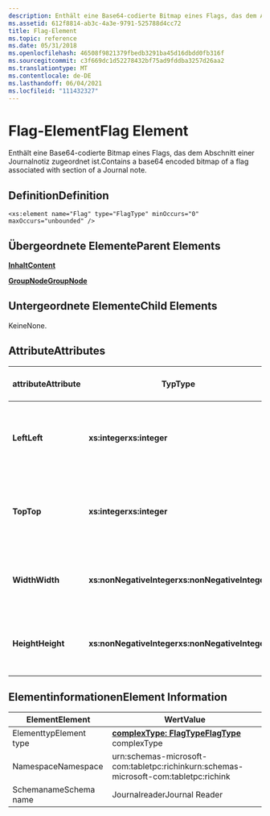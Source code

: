 ```yaml
---
description: Enthält eine Base64-codierte Bitmap eines Flags, das dem Abschnitt einer Journalnotiz zugeordnet ist.
ms.assetid: 612f8814-ab3c-4a3e-9791-525788d4cc72
title: Flag-Element
ms.topic: reference
ms.date: 05/31/2018
ms.openlocfilehash: 46508f9821379fbedb3291ba45d16dbdd0fb316f
ms.sourcegitcommit: c3f669dc1d52278432bf75ad9fddba3257d26aa2
ms.translationtype: MT
ms.contentlocale: de-DE
ms.lasthandoff: 06/04/2021
ms.locfileid: "111432327"
---
```

# <a name="flag-element"></a><span data-ttu-id="82e38-103">Flag-Element</span><span class="sxs-lookup"><span data-stu-id="82e38-103">Flag Element</span></span>

<span data-ttu-id="82e38-104">Enthält eine Base64-codierte Bitmap eines Flags, das dem Abschnitt einer Journalnotiz zugeordnet ist.</span><span class="sxs-lookup"><span data-stu-id="82e38-104">Contains a base64 encoded bitmap of a flag associated with section of a Journal note.</span></span>

## <a name="definition"></a><span data-ttu-id="82e38-105">Definition</span><span class="sxs-lookup"><span data-stu-id="82e38-105">Definition</span></span>

``` syntax
<xs:element name="Flag" type="FlagType" minOccurs="0" maxOccurs="unbounded" />
```

## <a name="parent-elements"></a><span data-ttu-id="82e38-106">Übergeordnete Elemente</span><span class="sxs-lookup"><span data-stu-id="82e38-106">Parent Elements</span></span>

[<span data-ttu-id="82e38-107">**Inhalt**</span><span class="sxs-lookup"><span data-stu-id="82e38-107">**Content**</span></span>](content-element--journal-reader.md)

[<span data-ttu-id="82e38-108">**GroupNode**</span><span class="sxs-lookup"><span data-stu-id="82e38-108">**GroupNode**</span></span>](groupnode-element.md)

## <a name="child-elements"></a><span data-ttu-id="82e38-109">Untergeordnete Elemente</span><span class="sxs-lookup"><span data-stu-id="82e38-109">Child Elements</span></span>

<span data-ttu-id="82e38-110">Keine</span><span class="sxs-lookup"><span data-stu-id="82e38-110">None.</span></span>

## <a name="attributes"></a><span data-ttu-id="82e38-111">Attribute</span><span class="sxs-lookup"><span data-stu-id="82e38-111">Attributes</span></span>



| <span data-ttu-id="82e38-112">attribute</span><span class="sxs-lookup"><span data-stu-id="82e38-112">Attribute</span></span>  | <span data-ttu-id="82e38-113">Typ</span><span class="sxs-lookup"><span data-stu-id="82e38-113">Type</span></span>                      | <span data-ttu-id="82e38-114">Erforderlich</span><span class="sxs-lookup"><span data-stu-id="82e38-114">Required</span></span> | <span data-ttu-id="82e38-115">BESCHREIBUNG</span><span class="sxs-lookup"><span data-stu-id="82e38-115">Description</span></span>                                                                             | <span data-ttu-id="82e38-116">Mögliche Werte</span><span class="sxs-lookup"><span data-stu-id="82e38-116">Possible Values</span></span>           |
|------------|---------------------------|----------|-----------------------------------------------------------------------------------------|---------------------------|
| <span data-ttu-id="82e38-117">**Left**</span><span class="sxs-lookup"><span data-stu-id="82e38-117">**Left**</span></span>   | <span data-ttu-id="82e38-118">**xs:integer**</span><span class="sxs-lookup"><span data-stu-id="82e38-118">**xs:integer**</span></span>            | <span data-ttu-id="82e38-119">Erforderlich</span><span class="sxs-lookup"><span data-stu-id="82e38-119">Required</span></span> | <span data-ttu-id="82e38-120">Der Abstand vom Ursprung zum äußersten linken Punkt im Begrenzungsfeld für das Element.</span><span class="sxs-lookup"><span data-stu-id="82e38-120">The distance from the origin to the leftmost point in the bounding box for the element.</span></span> | <span data-ttu-id="82e38-121">Eine beliebige ganze Zahl.</span><span class="sxs-lookup"><span data-stu-id="82e38-121">Any integer.</span></span>              |
| <span data-ttu-id="82e38-122">**Top**</span><span class="sxs-lookup"><span data-stu-id="82e38-122">**Top**</span></span>    | <span data-ttu-id="82e38-123">**xs:integer**</span><span class="sxs-lookup"><span data-stu-id="82e38-123">**xs:integer**</span></span>            | <span data-ttu-id="82e38-124">Erforderlich</span><span class="sxs-lookup"><span data-stu-id="82e38-124">Required</span></span> | <span data-ttu-id="82e38-125">Der Abstand vom Ursprung zum obersten Punkt im begrenzungsfeld für das Element.</span><span class="sxs-lookup"><span data-stu-id="82e38-125">The distance from the origin to the topmost point in the bounding box for the element.</span></span>  | <span data-ttu-id="82e38-126">Eine beliebige ganze Zahl.</span><span class="sxs-lookup"><span data-stu-id="82e38-126">Any integer.</span></span>              |
| <span data-ttu-id="82e38-127">**Width**</span><span class="sxs-lookup"><span data-stu-id="82e38-127">**Width**</span></span>  | <span data-ttu-id="82e38-128">**xs:nonNegativeInteger**</span><span class="sxs-lookup"><span data-stu-id="82e38-128">**xs:nonNegativeInteger**</span></span> | <span data-ttu-id="82e38-129">Erforderlich</span><span class="sxs-lookup"><span data-stu-id="82e38-129">Required</span></span> | <span data-ttu-id="82e38-130">Die Breite des Begrenzungsfelds für das Element.</span><span class="sxs-lookup"><span data-stu-id="82e38-130">The width of the bounding box for the element.</span></span>                                          | <span data-ttu-id="82e38-131">Eine beliebige nicht negative ganze Zahl.</span><span class="sxs-lookup"><span data-stu-id="82e38-131">Any non-negative integer.</span></span> |
| <span data-ttu-id="82e38-132">**Height**</span><span class="sxs-lookup"><span data-stu-id="82e38-132">**Height**</span></span> | <span data-ttu-id="82e38-133">**xs:nonNegativeInteger**</span><span class="sxs-lookup"><span data-stu-id="82e38-133">**xs:nonNegativeInteger**</span></span> | <span data-ttu-id="82e38-134">Erforderlich</span><span class="sxs-lookup"><span data-stu-id="82e38-134">Required</span></span> | <span data-ttu-id="82e38-135">Die Höhe des Begrenzungsfelds für das Element.</span><span class="sxs-lookup"><span data-stu-id="82e38-135">The height of the bounding box for the element.</span></span>                                         | <span data-ttu-id="82e38-136">Eine beliebige nicht negative ganze Zahl.</span><span class="sxs-lookup"><span data-stu-id="82e38-136">Any non-negative integer.</span></span> |



 

## <a name="element-information"></a><span data-ttu-id="82e38-137">Elementinformationen</span><span class="sxs-lookup"><span data-stu-id="82e38-137">Element Information</span></span>



|  <span data-ttu-id="82e38-138">Element</span><span class="sxs-lookup"><span data-stu-id="82e38-138">Element</span></span>     | <span data-ttu-id="82e38-139">Wert</span><span class="sxs-lookup"><span data-stu-id="82e38-139">Value</span></span>                                                     |
|--------------|-------------------------------------------------------|
| <span data-ttu-id="82e38-140">Elementtyp</span><span class="sxs-lookup"><span data-stu-id="82e38-140">Element type</span></span> | <span data-ttu-id="82e38-141">[**complexType: FlagType**](flagtype-complex-type.md)</span><span class="sxs-lookup"><span data-stu-id="82e38-141">[**FlagType**](flagtype-complex-type.md) complexType</span></span> |
| <span data-ttu-id="82e38-142">Namespace</span><span class="sxs-lookup"><span data-stu-id="82e38-142">Namespace</span></span>    | <span data-ttu-id="82e38-143">urn:schemas-microsoft-com:tabletpc:richink</span><span class="sxs-lookup"><span data-stu-id="82e38-143">urn:schemas-microsoft-com:tabletpc:richink</span></span>            |
| <span data-ttu-id="82e38-144">Schemaname</span><span class="sxs-lookup"><span data-stu-id="82e38-144">Schema name</span></span>  | <span data-ttu-id="82e38-145">Journalreader</span><span class="sxs-lookup"><span data-stu-id="82e38-145">Journal Reader</span></span>                                        |



 

 

 



